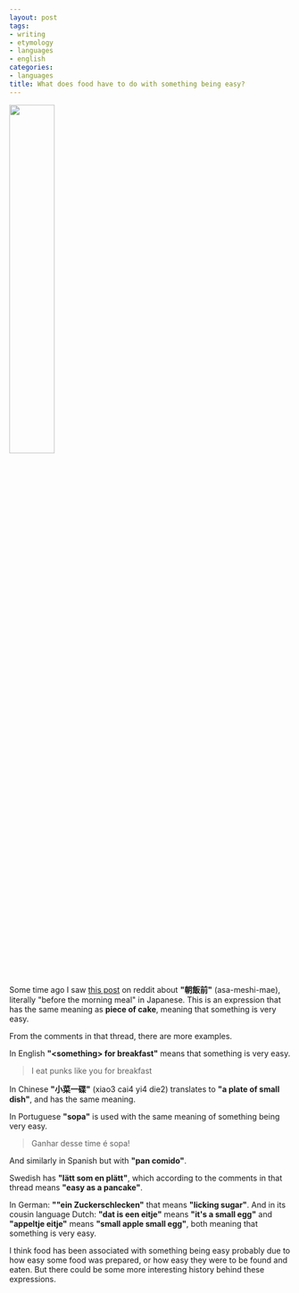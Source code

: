 ```yaml
---
layout: post
tags:
- writing
- etymology
- languages
- english
categories:
- languages
title: What does food have to do with something being easy?
---
```


<a href="/2020/04/04/apple-2.html">
<img class="fluid left-aligned" style="width: 40%" src="/assets/posts/{{ page.date | date: "%Y-%m-%d" }}-{{ page.title | slugify }}/apple-02.png" />
</a>

Some time ago I saw [this post](https://www.reddit.com/r/etymology/comments/dsknqj/japanese_idiom_%E6%9C%9D%E9%A3%AF%E5%89%8D_asameshimae_lit_before/)
on reddit about **"朝飯前"** (asa-meshi-mae), literally "before the morning meal" in Japanese.
This is an expression that has the same meaning as **piece of cake**, meaning that something is very easy.

From the comments in that thread, there are more examples.

In English **"&lt;something&gt; for breakfast"** means that something is very easy.

>I eat punks like you for breakfast

In Chinese **"小菜一碟"** (xiao3 cai4 yi4 die2) translates to **"a plate of small dish"**,
and has the same meaning.

In Portuguese **"sopa"** is used with the same meaning of something being very easy.

>Ganhar desse time é sopa!

And similarly in Spanish but with **"pan comido"**.

Swedish has **"lätt som en plätt"**, which according to the comments in that thread
means **"easy as a pancake"**.

In German: **""ein Zuckerschlecken"** that means **"licking sugar"**. And in its cousin
language Dutch: **"dat is een eitje"** means **"it's a small egg"** and **"appeltje eitje"**
means **"small apple small egg"**, both meaning that something is very easy.

I think food has been associated with something being easy probably due to
how easy some food was prepared, or how easy they were to be found and eaten.
But there could be some more interesting history behind these expressions.
